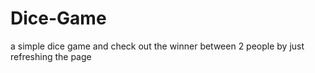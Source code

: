 # Dice-Game
a simple dice game and check out the winner between 2 people by just refreshing the page
